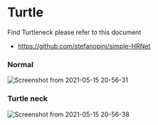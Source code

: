# Turtle
Find Turtleneck
please refer to this document
* https://github.com/stefanopini/simple-HRNet

### Normal
![Screenshot from 2021-05-15 20-56-31](https://user-images.githubusercontent.com/65080181/118360091-0e68d900-b5c1-11eb-9b73-d9be8d254512.png)

### Turtle neck
![Screenshot from 2021-05-15 20-56-38](https://user-images.githubusercontent.com/65080181/118360102-158fe700-b5c1-11eb-9a80-f41b225bfd41.png)

